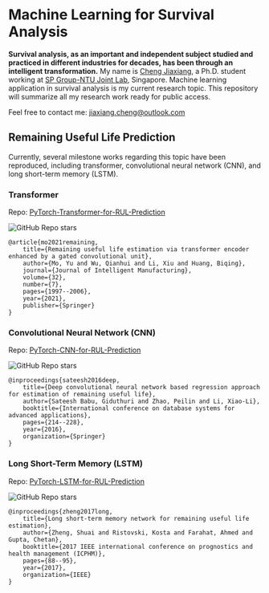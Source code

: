 # Machine Learning for Survival Analysis
**Survival analysis, as an important and independent subject studied and practiced
in different industries for decades, has been through an intelligent transformation.**
My name is 
[Cheng Jiaxiang](https://www.linkedin.com/in/jiaxiang-cheng/), a Ph.D. student working at 
[SP Group-NTU Joint Lab](http://eeeweba.ntu.edu.sg/power_projects/SPGroup-NTU/0_default.asp), Singapore.
Machine learning application in survival analysis is my current research topic.
This repository will summarize all my research work ready for public access. 

Feel
free to contact me: jiaxiang.cheng@outlook.com

## Remaining Useful Life Prediction

Currently, several milestone works regarding this topic have been reproduced,
including transformer, convolutional neural network (CNN),
and long short-term memory (LSTM).

### Transformer
Repo: [PyTorch-Transformer-for-RUL-Prediction](https://github.com/jiaxiang-cheng/PyTorch-Transformer-for-RUL-Prediction)

![GitHub Repo stars](https://img.shields.io/github/stars/jiaxiang-cheng/PyTorch-Transformer-for-RUL-Prediction?style=flat-square)

```
@article{mo2021remaining,
    title={Remaining useful life estimation via transformer encoder enhanced by a gated convolutional unit},
    author={Mo, Yu and Wu, Qianhui and Li, Xiu and Huang, Biqing},
    journal={Journal of Intelligent Manufacturing},
    volume={32},
    number={7},
    pages={1997--2006},
    year={2021},
    publisher={Springer}
}
```
### Convolutional Neural Network (CNN) 
Repo: [PyTorch-CNN-for-RUL-Prediction](https://github.com/jiaxiang-cheng/PyTorch-CNN-for-RUL-Prediction)

![GitHub Repo stars](https://img.shields.io/github/stars/jiaxiang-cheng/PyTorch-CNN-for-RUL-Prediction?style=flat-square)

```
@inproceedings{sateesh2016deep,
    title={Deep convolutional neural network based regression approach for estimation of remaining useful life},
    author={Sateesh Babu, Giduthuri and Zhao, Peilin and Li, Xiao-Li},
    booktitle={International conference on database systems for advanced applications},
    pages={214--228},
    year={2016},
    organization={Springer}
}
```
### Long Short-Term Memory (LSTM) 
Repo: [PyTorch-LSTM-for-RUL-Prediction](https://github.com/jiaxiang-cheng/PyTorch-LSTM-for-RUL-Prediction)

![GitHub Repo stars](https://img.shields.io/github/stars/jiaxiang-cheng/PyTorch-LSTM-for-RUL-Prediction?style=flat-square)

```
@inproceedings{zheng2017long,
    title={Long short-term memory network for remaining useful life estimation},
    author={Zheng, Shuai and Ristovski, Kosta and Farahat, Ahmed and Gupta, Chetan},
    booktitle={2017 IEEE international conference on prognostics and health management (ICPHM)},
    pages={88--95},
    year={2017},
    organization={IEEE}
}
```